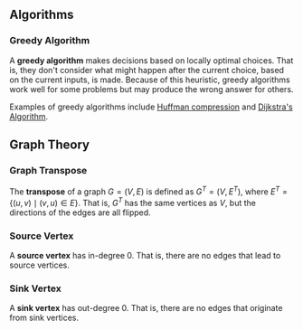 ## Algorithms

### Greedy Algorithm

A **greedy algorithm** makes decisions based on locally optimal choices. That is, they don't consider what might happen after the current choice, based on the current inputs, is made. Because of this heuristic, greedy algorithms work well for some problems but may produce the wrong answer for others.

Examples of greedy algorithms include [Huffman compression](Huffman%20Encoding.md) and [Dijkstra's Algorithm](Shortest%20Path.md#Dijkstra's%20Algorithm).

## Graph Theory

### Graph Transpose

The **transpose** of a graph $G=(V, E)$ is defined as $G^T=(V, E^T)$, where $E^T=\{(u, v)\mid (v, u)\in E\}$. That is, $G^T$ has the same vertices as $V$, but the directions of the edges are all flipped.

### Source Vertex

A **source vertex** has in-degree 0. That is, there are no edges that lead to source vertices.

### Sink Vertex

A **sink vertex** has out-degree 0. That is, there are no edges that originate from sink vertices.